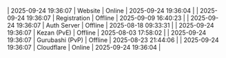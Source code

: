 | 2025-09-24 19:36:07 | Website | Online | 2025-09-24 19:36:04 |
| 2025-09-24 19:36:07 | Registration | Offline | 2025-09-09 16:40:23 |
| 2025-09-24 19:36:07 | Auth Server | Offline | 2025-08-18 09:33:31 |
| 2025-09-24 19:36:07 | Kezan (PvE) | Offline | 2025-08-03 17:58:02 |
| 2025-09-24 19:36:07 | Gurubashi (PvP) | Offline | 2025-08-23 21:44:06 |
| 2025-09-24 19:36:07 | Cloudflare | Online | 2025-09-24 19:36:04 |
